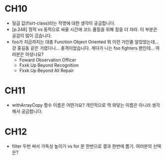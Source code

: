 # CH10

- 일급 값(fisrt-class)라는 작명에 대한 생각이 궁금합니다.
- [p.248] 정적 vs 동적으로 싸울 시간에 코드 품질을 위해 잠을 더 자라. 이 부분은 공감이 많이 갔습니다.
- foo가 지금까지는 대충 Function Object Oriented 뭐 이런 거인줄 알았었는데... 걍 홍길동 같은 거였다니... 충격이었습니다. 게다가 나는 foo fighters 팬인데... 여러분은 아셨나요?
  - Foward Observation Officer
  - Fxxk Up Beyond Recognition
  - Fxxk Up Beyond All Repair

# CH11

- withArrayCopy 함수 이름은 어떤가요? 개인적으로 딱 와닿는 이름은 아니라 생각해서 궁금합니다.

# CH12

- filter 두번 써서 가독성 높이기 vs for 문 한번으로 결과 한번에 뽑기. 여러분의 선택은?
